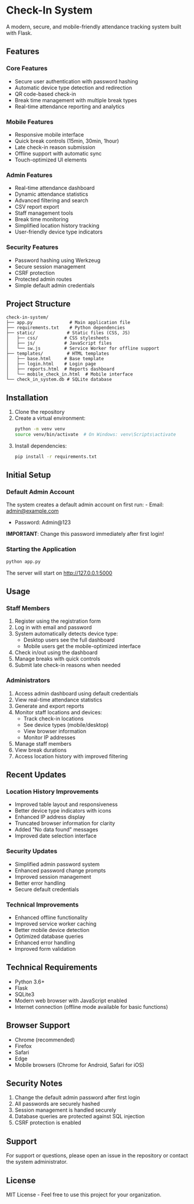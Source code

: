 # Check-In System

A modern, secure, and mobile-friendly attendance tracking system built with Flask.

## Features

### Core Features
- Secure user authentication with password hashing
- Automatic device type detection and redirection
- QR code-based check-in
- Break time management with multiple break types
- Real-time attendance reporting and analytics

### Mobile Features
- Responsive mobile interface
- Quick break controls (15min, 30min, 1hour)
- Late check-in reason submission
- Offline support with automatic sync
- Touch-optimized UI elements

### Admin Features
- Real-time attendance dashboard
- Dynamic attendance statistics
- Advanced filtering and search
- CSV report export
- Staff management tools
- Break time monitoring
- Simplified location history tracking
- User-friendly device type indicators

### Security Features
- Password hashing using Werkzeug
- Secure session management
- CSRF protection
- Protected admin routes
- Simple default admin credentials

## Project Structure
```
check-in-system/
├── app.py              # Main application file
├── requirements.txt    # Python dependencies
├── static/            # Static files (CSS, JS)
│   ├── css/          # CSS stylesheets
│   ├── js/           # JavaScript files
│   └── sw.js         # Service Worker for offline support
├── templates/         # HTML templates
│   ├── base.html     # Base template
│   ├── login.html    # Login page
│   ├── reports.html  # Reports dashboard
│   └── mobile_check_in.html  # Mobile interface
└── check_in_system.db # SQLite database
```

## Installation

1. Clone the repository
2. Create a virtual environment:
   ```bash
   python -m venv venv
   source venv/bin/activate  # On Windows: venv\Scripts\activate
   ```
3. Install dependencies:
   ```bash
   pip install -r requirements.txt
   ```

## Initial Setup

### Default Admin Account
The system creates a default admin account on first run:
     - Email: admin@example.com
- Password: Admin@123

**IMPORTANT**: Change this password immediately after first login!

### Starting the Application
   ```bash
   python app.py
   ```
The server will start on http://127.0.0.1:5000

## Usage

### Staff Members
1. Register using the registration form
2. Log in with email and password
3. System automatically detects device type:
   - Desktop users see the full dashboard
   - Mobile users get the mobile-optimized interface
4. Check in/out using the dashboard
5. Manage breaks with quick controls
6. Submit late check-in reasons when needed

### Administrators
1. Access admin dashboard using default credentials
2. View real-time attendance statistics
3. Generate and export reports
4. Monitor staff locations and devices:
   - Track check-in locations
   - See device types (mobile/desktop)
   - View browser information
   - Monitor IP addresses
5. Manage staff members
6. View break durations
7. Access location history with improved filtering

## Recent Updates

### Location History Improvements
- Improved table layout and responsiveness
- Better device type indicators with icons
- Enhanced IP address display
- Truncated browser information for clarity
- Added "No data found" messages
- Improved date selection interface

### Security Updates
- Simplified admin password system
- Enhanced password change prompts
- Improved session management
- Better error handling
- Secure default credentials

### Technical Improvements
- Enhanced offline functionality
- Improved service worker caching
- Better mobile device detection
- Optimized database queries
- Enhanced error handling
- Improved form validation

## Technical Requirements

- Python 3.6+
- Flask
- SQLite3
- Modern web browser with JavaScript enabled
- Internet connection (offline mode available for basic functions)

## Browser Support

- Chrome (recommended)
- Firefox
- Safari
- Edge
- Mobile browsers (Chrome for Android, Safari for iOS)

## Security Notes

1. Change the default admin password after first login
2. All passwords are securely hashed
3. Session management is handled securely
4. Database queries are protected against SQL injection
5. CSRF protection is enabled

## Support

For support or questions, please open an issue in the repository or contact the system administrator.

## License

MIT License - Feel free to use this project for your organization.